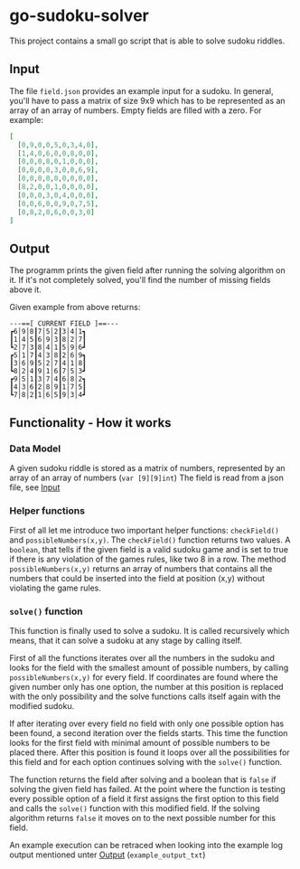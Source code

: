 # go-sudoku-solver

This project contains a small go script that is able to solve sudoku riddles.

## Input

The file `field.json` provides an example input for a sudoku.
In general, you'll have to pass a matrix of size 9x9 which has to be represented as an array of an array of numbers.
Empty fields are filled with a zero.
For example:

```json
[
  [0,9,0,0,5,0,3,4,0],
  [1,4,0,6,0,0,8,0,0],
  [0,0,0,8,0,1,0,0,0],
  [0,0,0,0,3,0,0,6,9],
  [0,0,0,0,0,0,0,0,0],
  [8,2,0,0,1,0,0,0,0],
  [0,0,0,3,0,4,0,0,0],
  [0,0,6,0,0,9,0,7,5],
  [0,8,2,0,6,0,0,3,0]
]
```

## Output

The programm prints the given field after running the solving algorithm on it.
If it's not completely solved, you'll find the number of missing fields above it.

Given example from above returns:

```
---==[ CURRENT FIELD ]==---
┏6│9│8┃7│5│2┃3│4│1┓
┃1│4│5┃6│9│3┃8│2│7┃
┗2│7│3┃8│4│1┃5│9│6┛
┏5│1│7┃4│3│8┃2│6│9┓
┃3│6│9┃5│2│7┃4│1│8┃
┗8│2│4┃9│1│6┃7│5│3┛
┏9│5│1┃3│7│4┃6│8│2┓
┃4│3│6┃2│8│9┃1│7│5┃
┗7│8│2┃1│6│5┃9│3│4┛
```

## Functionality - How it works

### Data Model

A given sudoku riddle is stored as a matrix of numbers, represented by an array of an array of numbers (`var [9][9]int`)
The field is read from a json file, see [Input](#input)

### Helper functions

First of all let me introduce two important helper functions: `checkField()` and `possibleNumbers(x,y)`.
The `checkField()` function returns two values. A `boolean`, that tells if the given field is a valid sudoku 
game and is set to true if there is any violation of the games rules, like two 8 in a row. The method 
`possibleNumbers(x,y)` returns an array of numbers that contains all the numbers that could be inserted into the 
field at position (x,y) without violating the game rules.

### `solve()` function

This function is finally used to solve a sudoku. It is called recursively which means, that it can solve a sudoku 
at any stage by calling itself.

First of all the functions iterates over all the numbers in the sudoku and looks for the field with the smallest amount
of possible numbers, by calling `possibleNumbers(x,y)` for every field. If coordinates are found where the given number 
only has one option, the number at this position is replaced with the only possibility and the solve functions calls
itself again with the modified sudoku.

If after iterating over every field no field with only one possible option has been found, a second iteration over the fields starts.
This time the function looks for the first field with minimal amount of possible numbers to be placed there.
After this position is found it loops over all the possibilities for this field and for each option continues solving
with the `solve()` function.

The function returns the field after solving and a boolean that is `false` if solving the given field has failed.
At the point where the function is testing every possible option of a field it first assigns the first option
to this field and calls the `solve()` function with this modified field. If the solving algorithm returns `false`
it moves on to the next possible number for this field.

An example execution can be retraced when looking into the example log output mentioned unter [Output](#output) (`example_output_txt`)